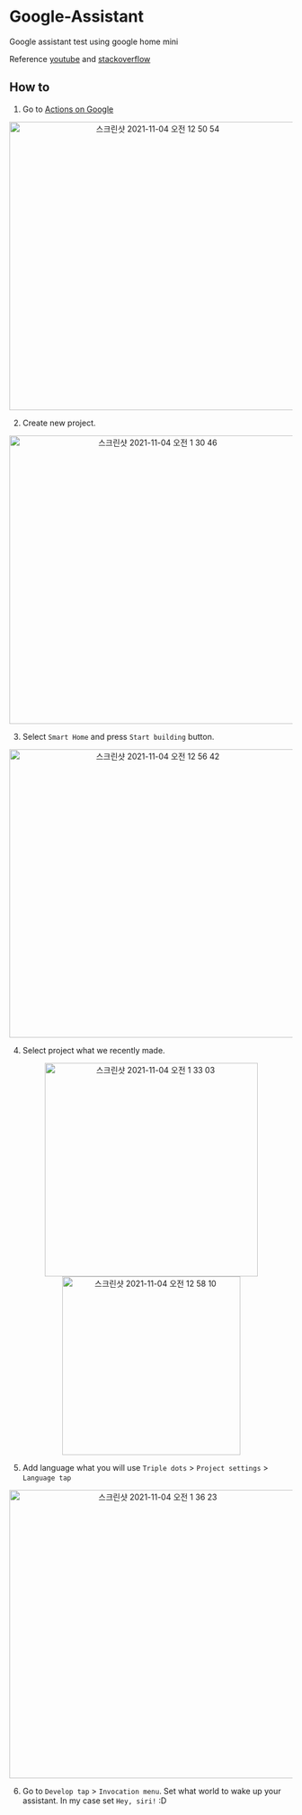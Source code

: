 # Google-Assistant
Google assistant test using google home mini

Reference [youtube](https://youtu.be/_oKhSWnGCFM) and [stackoverflow](https://stackoverflow.com/a/55143483/7270469)

## How to

1. Go to [Actions on Google](https://console.actions.google.com/)

<div align="center">
  <img width="512" alt="스크린샷 2021-11-04 오전 12 50 54" src="https://user-images.githubusercontent.com/16532326/140095087-21da8445-62f4-4929-b7f3-ccbfe3a1f274.png">
</div>

2. Create new project.

<div align="center">
<img width="512" alt="스크린샷 2021-11-04 오전 1 30 46" src="https://user-images.githubusercontent.com/16532326/140102510-f2353883-a59c-4df1-95cd-cff9144760c2.png">
</div>
  
3. Select `Smart Home` and press `Start building` button.

<div align="center">
  <img width="512" alt="스크린샷 2021-11-04 오전 12 56 42" src="https://user-images.githubusercontent.com/16532326/140096092-e04535ca-7821-421c-bd60-bb8a4415daf8.png">
</div>
  
4. Select project what we recently made.

<div align="center">
<img width="379" alt="스크린샷 2021-11-04 오전 1 33 03" src="https://user-images.githubusercontent.com/16532326/140102973-ef932eb8-4e26-4ed1-8685-690cca3c19bd.png">

  <img width="317" alt="스크린샷 2021-11-04 오전 12 58 10" src="https://user-images.githubusercontent.com/16532326/140096387-f65c3df2-083b-4500-b44c-ac85c8149288.png">
</div>
  
5. Add language what you will use `Triple dots` > `Project settings` > `Language tap`

<div align="center">
<img width="512" alt="스크린샷 2021-11-04 오전 1 36 23" src="https://user-images.githubusercontent.com/16532326/140103386-87d45366-7398-46f8-b1f1-70ac8a0c9719.png">
</div>

6. Go to `Develop tap` > `Invocation menu`. Set what world to wake up your assistant. In my case set `Hey, siri!` :D


